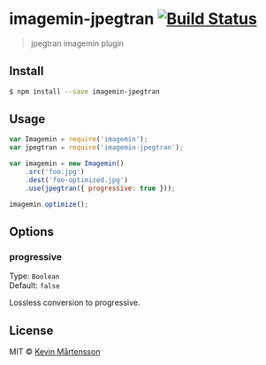 # imagemin-jpegtran [![Build Status](https://travis-ci.org/kevva/imagemin-jpegtran.svg?branch=master)](https://travis-ci.org/kevva/imagemin-jpegtran)

> jpegtran imagemin plugin

## Install

```bash
$ npm install --save imagemin-jpegtran
```

## Usage

```js
var Imagemin = require('imagemin');
var jpegtran = require('imagemin-jpegtran');

var imagemin = new Imagemin()
    .src('foo.jpg')
    .dest('foo-optimized.jpg')
    .use(jpegtran({ progressive: true }));

imagemin.optimize();
```

## Options

### progressive

Type: `Boolean`  
Default: `false`

Lossless conversion to progressive.

## License

MIT © [Kevin Mårtensson](https://github.com/kevva)
